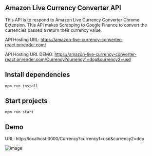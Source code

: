 ## Amazon Live Currency Converter API
This API is to respond to Amazon Live Currency Converter Chrome Extension. This API makes Scrapping to Google Finance to convert the currencies passed a return their currency value.

API Hosting URL: https://amazon-live-currency-converter-react.onrender.com/

API Hosting URL DEMO: https://amazon-live-currency-converter-react.onrender.com/Currency?currency1=dop&currency2=usd

## Install dependencies

```
npm run install
```

## Start projects
```
npm run start
```

## Demo
URL: http://localhost:3000/Currency?currency1=usd&currency2=dop

![image](https://github.com/AngelGuante/Amazon_Live_Currency_Converter-React-Chrome_Extension-API/assets/49294128/e3d89ec9-49cc-4497-be7b-d91cd2189db4)
